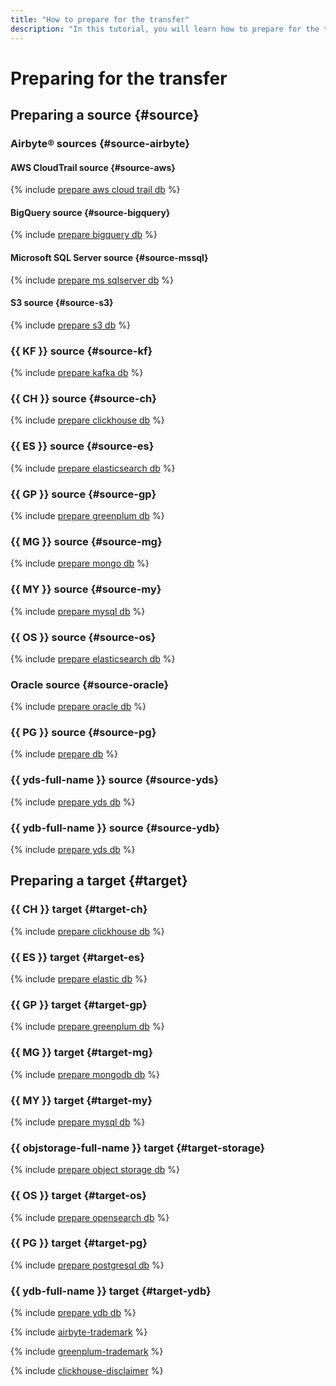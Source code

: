 ```yaml
---
title: "How to prepare for the transfer"
description: "In this tutorial, you will learn how to prepare for the transfer."
---
```


# Preparing for the transfer

## Preparing a source {#source}

### Airbyte® sources {#source-airbyte}

#### AWS CloudTrail source {#source-aws}

{% include [prepare aws cloud trail db](../../_includes/data-transfer/endpoints/sources/aws-cloudtrail-prepare.md) %}

#### BigQuery source {#source-bigquery}

{% include [prepare bigquery db](../../_includes/data-transfer/endpoints/sources/bigquery-prepare.md) %}

#### Microsoft SQL Server source {#source-mssql}

{% include [prepare ms sqlserver db](../../_includes/data-transfer/endpoints/sources/ms-sqlserver-prepare.md) %}

#### S3 source {#source-s3}

{% include [prepare s3 db](../../_includes/data-transfer/endpoints/sources/s3-prepare.md) %}


### {{ KF }} source {#source-kf}

{% include [prepare kafka db](../../_includes/data-transfer/endpoints/sources/kafka.md) %}

### {{ CH }} source {#source-ch}

{% include [prepare clickhouse db](../../_includes/data-transfer/endpoints/sources/clickhouse-prepare.md) %}

### {{ ES }} source {#source-es}

{% include [prepare elasticsearch db](../../_includes/data-transfer/endpoints/sources/elasticsearch-prepare.md) %}

### {{ GP }} source {#source-gp}

{% include [prepare greenplum db](../../_includes/data-transfer/endpoints/sources/greenplum-prepare.md) %}


### {{ MG }} source {#source-mg}

{% include [prepare mongo db](../../_includes/data-transfer/endpoints/sources/mongodb-prepare.md) %}

### {{ MY }} source {#source-my}

{% include [prepare mysql db](../../_includes/data-transfer/endpoints/sources/mysql-prepare.md) %}

### {{ OS }} source {#source-os}

{% include [prepare elasticsearch db](../../_includes/data-transfer/endpoints/sources/opensearch-prepare.md) %}

### Oracle source {#source-oracle}

{% include [prepare oracle db](../../_includes/data-transfer/endpoints/sources/oracle-prepare.md) %}

### {{ PG }} source {#source-pg}

{% include [prepare db](../../_includes/data-transfer/endpoints/sources/pg-prepare.md) %}


### {{ yds-full-name }} source {#source-yds}

{% include [prepare yds db](../../_includes/data-transfer/endpoints/sources/yds-prepare.md) %}


### {{ ydb-full-name }} source {#source-ydb}

{% include [prepare yds db](../../_includes/data-transfer/endpoints/sources/ydb-prepare.md) %}

## Preparing a target {#target}

### {{ CH }} target {#target-ch}

{% include [prepare clickhouse db](../../_includes/data-transfer/endpoints/targets/clickhouse-prepare.md) %}

### {{ ES }} target {#target-es}

{% include [prepare elastic db](../../_includes/data-transfer/endpoints/targets/elasticsearch-prepare.md) %}

### {{ GP }} target {#target-gp}

{% include [prepare greenplum db](../../_includes/data-transfer/endpoints/targets/greenplum-prepare.md) %}


### {{ MG }} target {#target-mg}

{% include [prepare mongodb db](../../_includes/data-transfer/endpoints/targets/mongodb-prepare.md) %}

### {{ MY }} target {#target-my}

{% include [prepare mysql db](../../_includes/data-transfer/endpoints/targets/mysql-prepare.md) %}

### {{ objstorage-full-name }} target {#target-storage}

{% include [prepare object storage db](../../_includes/data-transfer/endpoints/targets/object-storage-prepare.md) %}

### {{ OS }} target {#target-os}

{% include [prepare opensearch db](../../_includes/data-transfer/endpoints/targets/opensearch-prepare.md) %}

### {{ PG }} target {#target-pg}

{% include [prepare postgresql db](../../_includes/data-transfer/endpoints/targets/pg-prepare.md) %}


### {{ ydb-full-name }} target {#target-ydb}

{% include [prepare ydb db](../../_includes/data-transfer/endpoints/targets/ydb-prepare.md) %}

{% include [airbyte-trademark](../../_includes/data-transfer/airbyte-trademark.md) %}

{% include [greenplum-trademark](../../_includes/mdb/mgp/trademark.md) %}


{% include [clickhouse-disclaimer](../../_includes/clickhouse-disclaimer.md) %}